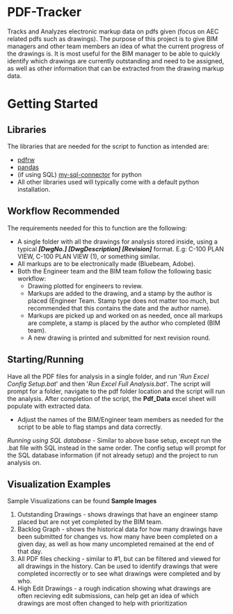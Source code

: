 # PDF-Tracker
Tracks and Analyzes electronic markup data on pdfs given (focus on AEC related pdfs such as drawings). The purpose of this project is to give BIM managers and other team members an idea of what the current progress of the drawings is. It is most useful for the BIM manager to be able to quickly identify which drawings are currently outstanding and need to be assigned, as well as other information that can be extracted from the drawing markup data. 

# Getting Started
## Libraries
The libraries that are needed for the script to function as intended are:
- [pdfrw](https://github.com/pmaupin/pdfrw) 
- [pandas](https://pandas.pydata.org/)
- (if using SQL) [my-sql-connector](https://dev.mysql.com/downloads/connector/python/) for python
- All other libraries used will typically come with a default python installation.

## Workflow Recommended
The requirements needed for this to function are the following:
- A single folder with all the drawings for analysis stored inside, using a typical **_[DwgNo.] [DwgDescription] [Revision]_** format. E.g: C-100 PLAN VIEW, C-100 PLAN VIEW (1), or something similar.
- All markups are to be electronically made (Bluebeam, Adobe).
- Both the Engineer team and the BIM team follow the following basic workflow:
  - Drawing plotted for engineers to review.
  - Markups are added to the drawing, and a stamp by the author is placed (Engineer Team. Stamp type does not matter too much, but recommended that this contains the date and the author name).
  - Markups are picked up and worked on as needed, once all markups are complete, a stamp is placed by the author who completed (BIM team).
  - A new drawing is printed and submitted for next revision round.

## Starting/Running
Have all the PDF files for analysis in a single folder, and run '_Run Excel Config Setup.bat_' and then '_Run Excel Full Analysis.bat_'. The script will prompt for a folder, navigate to the pdf folder location and the script will run the analysis. After completion of the script, the **Pdf_Data** excel sheet will populate with extracted data. 
- Adjust the names of the BIM/Engineer team members as needed for the script to be able to flag stamps and data correctly. 

_Running using SQL database_ - Similar to above base setup, except run the .bat file with SQL instead in the same order. The config setup will prompt for the SQL database information (if not already setup) and the project to run analysis on. 

## Visualization Examples
Sample Visualizations can be found **Sample Images**
1. Outstanding Drawings - shows drawings that have an engineer stamp placed but are not yet completed by the BIM team. 
2. Backlog Graph - shows the historical data for how many drawings have been submitted for changes vs. how many have been completed on a given day, as well as how many uncompleted remained at the end of that day.
3. All PDF files checking - similar to #1, but can be filtered and viewed for all drawings in the history. Can be used to identify drawings that were completed incorrectly or to see what drawings were completed and by who.
4. High Edit Drawings - a rough indication showing what drawings are often recieving edit submissions, can help get an idea of which drawings are most often changed to help with prioritization
